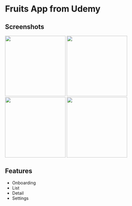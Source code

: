 # Fruits App from Udemy

## Screenshots
<img src="https://github.com/user-attachments/assets/c1f8dbbc-7779-4054-ba0a-bf7e090d3eef" width="200">
<img src="https://github.com/user-attachments/assets/e89cd72d-0c40-419e-9706-353a755595fb" width="200">
<img src="https://github.com/user-attachments/assets/fdc1682f-1003-4684-a79d-514f692d49b7" width="200">
<img src="https://github.com/user-attachments/assets/07aab1ae-b43d-46c2-9d3a-33276bcd8a73" width="200">

## Features
*  Onboarding
*  List
*  Detail
*  Settings
